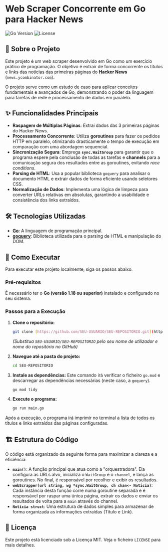 # Web Scraper Concorrente em Go para Hacker News

![Go Version](https://img.shields.io/badge/Go-1.18%2B-blue.svg)
![License](https://img.shields.io/badge/License-MIT-green.svg)

## 📖 Sobre o Projeto

Este projeto é um web scraper desenvolvido em Go como um exercício prático de programação. O objetivo é extrair de forma concorrente os títulos e links das notícias das primeiras páginas do **Hacker News** (`news.ycombinator.com`).

O projeto serve como um estudo de caso para aplicar conceitos fundamentais e avançados de Go, demonstrando o poder da linguagem para tarefas de rede e processamento de dados em paralelo.

## ✨ Funcionalidades Principais

* **Raspagem de Múltiplas Páginas**: Extrai dados das 3 primeiras páginas do Hacker News.
* **Processamento Concorrente**: Utiliza **goroutines** para fazer os pedidos HTTP em paralelo, otimizando drasticamente o tempo de execução em comparação com uma abordagem sequencial.
* **Sincronização Segura**: Emprega **`sync.WaitGroup`** para garantir que o programa espere pela conclusão de todas as tarefas e **channels** para a comunicação segura dos resultados entre as goroutines, evitando *race conditions*.
* **Parsing de HTML**: Usa a popular biblioteca `goquery` para analisar o documento HTML e extrair dados de forma eficiente usando seletores CSS.
* **Normalização de Dados**: Implementa uma lógica de limpeza para converter URLs relativas em absolutas, garantindo a usabilidade e consistência dos links extraídos.

## 🛠️ Tecnologias Utilizadas

* [**Go**](https://go.dev/): A linguagem de programação principal.
* [**goquery**](https://github.com/PuerkitoBio/goquery): Biblioteca utilizada para o parsing de HTML e manipulação do DOM.

## 🚀 Como Executar

Para executar este projeto localmente, siga os passos abaixo.

### Pré-requisitos

É necessário ter o **Go (versão 1.18 ou superior)** instalado e configurado no seu sistema.

### Passos para a Execução

1.  **Clone o repositório:**
    ```bash
    git clone [https://github.com/SEU-USUARIO/SEU-REPOSITORIO.git](https://github.com/SEU-USUARIO/SEU-REPOSITORIO.git)
    ```
    *(Substitua `SEU-USUARIO/SEU-REPOSITORIO` pelo seu nome de utilizador e nome do repositório no GitHub)*

2.  **Navegue até a pasta do projeto:**
    ```bash
    cd SEU-REPOSITORIO
    ```

3.  **Instale as dependências:**
    Este comando irá verificar o ficheiro `go.mod` e descarregar as dependências necessárias (neste caso, a `goquery`).
    ```bash
    go mod tidy
    ```

4.  **Execute o programa:**
    ```bash
    go run main.go
    ```

Após a execução, o programa irá imprimir no terminal a lista de todos os títulos e links extraídos das páginas configuradas.

## 🏗️ Estrutura do Código

O código está organizado da seguinte forma para maximizar a clareza e a eficiência:

* **`main()`**: A função principal que atua como a "orquestradora". Ela configura as URLs alvo, inicializa o `WaitGroup` e o `channel`, e lança as goroutines. No final, é responsável por recolher e exibir os resultados.
* **`webScrapper(url string, wg *sync.WaitGroup, ch chan<- Noticia)`**: Cada instância desta função corre numa goroutine separada e é responsável por raspar uma única página, extrair os dados e enviar os resultados de volta para a `main` através do channel.
* **`Noticia struct`**: Uma estrutura de dados simples para armazenar de forma organizada as informações extraídas (Título e Link).

## 📄 Licença

Este projeto está licenciado sob a Licença MIT. Veja o ficheiro `LICENSE` para mais detalhes.
